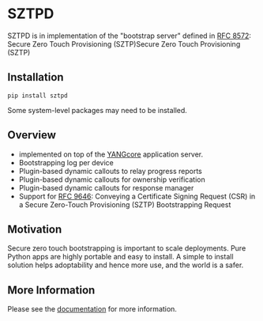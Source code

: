 # SZTPD

SZTPD is in implementation of the "bootstrap server" defined in [RFC 8572](https://www.rfc-editor.org/rfc/rfc8572.html): 
Secure Zero Touch Provisioning (SZTP)Secure Zero Touch Provisioning (SZTP)

## Installation

  `pip install sztpd`

  Some system-level packages may need to be installed.

## Overview

  - implemented on top of the [YANGcore](https://pypi.org/project/yangore/) application server.
  - Bootstrapping log per device
  - Plugin-based dynamic callouts to relay progress reports
  - Plugin-based dynamic callouts for ownership verification
  - Plugin-based dynamic callouts for response manager
  - Support for [RFC 9646](https://www.rfc-editor.org/rfc/rfc9646.html): Conveying a Certificate
    Signing Request (CSR) in a Secure Zero-Touch Provisioning (SZTP) Bootstrapping Request

## Motivation

Secure zero touch bootstrapping is important to scale deployments.  Pure Python
apps are highly portable and easy to install.  A simple to install solution
helps adoptability and hence more use, and the world is a safer.

## More Information

Please see the [documentation](https://watsen.net/docs) for more information.

